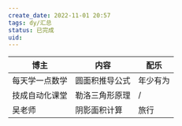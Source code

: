 ```yaml
---
create_date: 2022-11-01 20:57
tags: dy/汇总
status: 已完成 
uid: 
---
```



| 博主 | 内容 | 配乐 |
| --- | --- | --- |
| 每天学一点数学  | 圆面积推导公式 | 年少有为 |
| 技成自动化课堂 | 勒洛三角形原理 | / |
| 吴老师 | 阴影面积计算 | 旅行 |